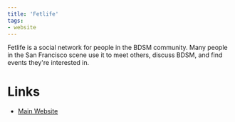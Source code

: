 ```yaml
---
title: 'Fetlife'
tags:
- website
---
```


Fetlife is a social network for people in the BDSM community. Many people in the San Francisco scene use it to meet others, discuss BDSM, and find events they're interested in.

# Links
- [Main Website](https://fetlife.com)